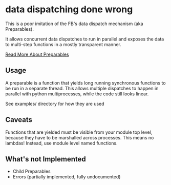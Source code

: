 # data dispatching done wrong

This is a poor imitation of the FB's data dispatch mechanism (aka Preparables).

It allows concurrent data dispatches to run in parallel and exposes the data to
multi-step functions in a mostly transparent manner.

[ Read More About Preparables ](http://www.quora.com/Facebook-Infrastructure/What-are-preparables-and-how-are-they-implemented )

## Usage

A preparable is a function that yields long running synchronous functions
to be run in a separate thread. This allows multiple dispatches to happen
in parallel with python multiprocesses, while the code still looks linear.

See examples/ directory for how they are used

## Caveats

Functions that are yielded must be visible from your module top level, because
they have to be marshalled across processes. This means no lambdas! Instead,
use module level named functions.

## What's not Implemented

* Child Preparables
* Errors (partially implemented, fully undocumented)
